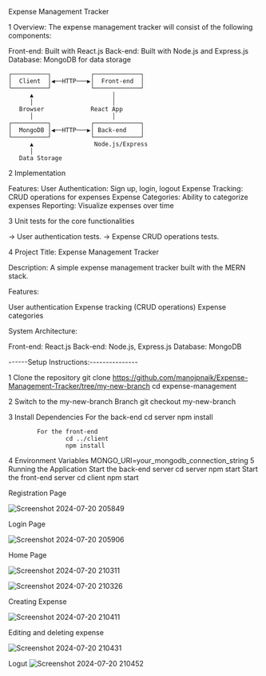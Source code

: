 Expense Management Tracker

1 Overview:
The expense management tracker will consist of the following components:

Front-end: Built with React.js
Back-end: Built with Node.js and Express.js
Database: MongoDB for data storage

    ┌──────────┐           ┌─────────────┐
    │  Client  │◀──HTTP───▶│  Front-end  │
    └──────────┘           └─────────────┘
          ▲                      │
          │                      │
       Browser             React App
          │                      │
    ┌──────────┐           ┌─────────────┐
    │  MongoDB │◀──HTTP───▶│ Back-end    │
    └──────────┘           └─────────────┘
          ▲                 Node.js/Express
          │
       Data Storage

2 Implementation

Features:
User Authentication: Sign up, login, logout 
Expense Tracking: CRUD operations for expenses
Expense Categories: Ability to categorize expenses
Reporting: Visualize expenses over time 


3  Unit tests for the core functionalities

-> User authentication tests.
-> Expense CRUD operations tests.

4 Project Title: Expense Management Tracker

Description:
A simple expense management tracker built with the MERN stack.

Features:

User authentication 
Expense tracking (CRUD operations)
Expense categories

System Architecture:

Front-end: React.js
Back-end: Node.js, Express.js
Database: MongoDB

------Setup Instructions:---------------

1 Clone the repository
git clone https://github.com/manojpnaik/Expense-Management-Tracker/tree/my-new-branch
cd expense-management

2 Switch to the my-new-branch Branch
git checkout my-new-branch

3 Install Dependencies 
            For the back-end
                    cd server
                    npm install
                    
            For the front-end
                    cd ../client
                    npm install
4 Environment Variables
MONGO_URI=your_mongodb_connection_string
5 Running the Application
        Start the back-end server
            cd server
            npm start
        Start the front-end server
            cd client
            npm start
            

Registration  Page

![Screenshot 2024-07-20 205849](https://github.com/user-attachments/assets/a11d76fd-5342-41f0-ae27-6809e924c198)


Login Page

![Screenshot 2024-07-20 205906](https://github.com/user-attachments/assets/f9899b62-7b89-4ea8-bcbb-274e334bed5c)

Home Page

![Screenshot 2024-07-20 210311](https://github.com/user-attachments/assets/ef0a4da2-06a5-4d17-adc6-dabec2036f4a)

![Screenshot 2024-07-20 210326](https://github.com/user-attachments/assets/33e374dc-6ecf-43da-8e39-7327430a610e)

Creating Expense

![Screenshot 2024-07-20 210411](https://github.com/user-attachments/assets/e6405726-e4a5-464e-a833-8ef4f96f3afa)

Editing and deleting expense

![Screenshot 2024-07-20 210431](https://github.com/user-attachments/assets/0e678b7e-ae0f-4083-8234-1d2469cd90aa)


Logut
![Screenshot 2024-07-20 210452](https://github.com/user-attachments/assets/e0bd7f64-51d8-41a3-984b-10d989cc3ad1)









